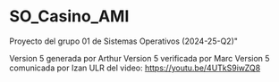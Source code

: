 ﻿# SO_Casino_AMI
Proyecto del grupo 01 de Sistemas Operativos (2024-25-Q2)"

Version 5 generada por Arthur 
Version 5 verificada por Marc 
Version 5 comunicada por Izan 
ULR del video: https://youtu.be/4UTkS9iwZQ8
